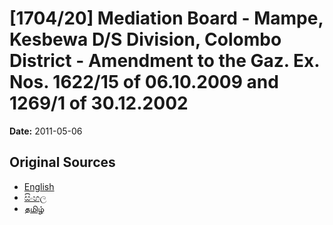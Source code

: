 # [1704/20] Mediation Board - Mampe, Kesbewa D/S Division, Colombo District - Amendment to the Gaz. Ex. Nos. 1622/15 of 06.10.2009 and 1269/1 of 30.12.2002

**Date:** 2011-05-06

## Original Sources

- [English](https://documents.gov.lk/view/extra-gazettes/2011/5/1704-20_E.pdf)
- [සිංහල](https://documents.gov.lk/view/extra-gazettes/2011/5/1704-20_S.pdf)
- [தமிழ்](https://documents.gov.lk/view/extra-gazettes/2011/5/1704-20_T.pdf)
